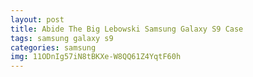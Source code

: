 ```yaml
---
layout: post
title: Abide The Big Lebowski Samsung Galaxy S9 Case
tags: samsung galaxy s9
categories: samsung
img: 11ODnIg57iN8tBKXe-W8QQ61Z4YqtF60h
---
```

